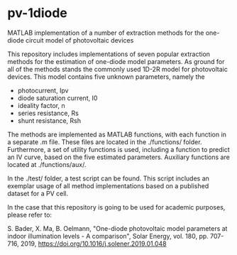 # pv-1diode
MATLAB implementation of a number of extraction methods for the one-diode circuit model of photovoltaic devices

This repository includes implementations of seven popular extraction methods for the estimation of one-diode model parameters. As ground for all of the methods stands the commonly used 1D-2R model for photovoltaic devices. This model contains five unknown parameters, namely the
- photocurrent, Ipv
- diode saturation current, I0
- ideality factor, n
- series resistance, Rs
- shunt resistance, Rsh

The methods are implemented as MATLAB functions, with each function in a separate .m file. These files are located in the ./functions/ folder. Furthermore, a set of utility functions is used, including a function to predict an IV curve, based on the five estimated parameters. Auxiliary functions are located at ./functions/aux/.

In the ./test/ folder, a test script can be found. This script includes an exemplar usage of all method implementations based on a published dataset for a PV cell.

In the case that this repository is going to be used for academic purposes, please refer to:

S. Bader, X. Ma, B. Oelmann, "One-diode photovoltaic model parameters at indoor illumination levels - A comparison", Solar Energy, vol. 180, pp. 707-716, 2019, https://doi.org/10.1016/j.solener.2019.01.048
